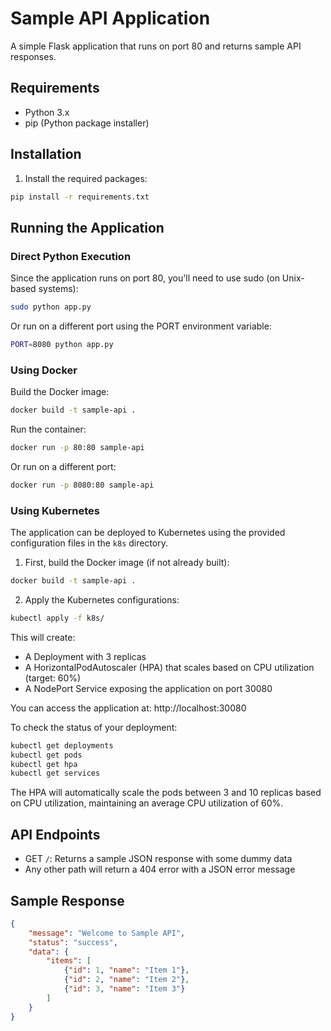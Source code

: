 # Sample API Application

A simple Flask application that runs on port 80 and returns sample API responses.

## Requirements

- Python 3.x
- pip (Python package installer)

## Installation

1. Install the required packages:
```bash
pip install -r requirements.txt
```

## Running the Application

### Direct Python Execution
Since the application runs on port 80, you'll need to use sudo (on Unix-based systems):

```bash
sudo python app.py
```

Or run on a different port using the PORT environment variable:

```bash
PORT=8080 python app.py
```

### Using Docker
Build the Docker image:
```bash
docker build -t sample-api .
```

Run the container:
```bash
docker run -p 80:80 sample-api
```

Or run on a different port:
```bash
docker run -p 8080:80 sample-api
```

### Using Kubernetes
The application can be deployed to Kubernetes using the provided configuration files in the `k8s` directory.

1. First, build the Docker image (if not already built):
```bash
docker build -t sample-api .
```

2. Apply the Kubernetes configurations:
```bash
kubectl apply -f k8s/
```

This will create:
- A Deployment with 3 replicas
- A HorizontalPodAutoscaler (HPA) that scales based on CPU utilization (target: 60%)
- A NodePort Service exposing the application on port 30080

You can access the application at: http://localhost:30080

To check the status of your deployment:
```bash
kubectl get deployments
kubectl get pods
kubectl get hpa
kubectl get services
```

The HPA will automatically scale the pods between 3 and 10 replicas based on CPU utilization, maintaining an average CPU utilization of 60%.

## API Endpoints

- GET `/`: Returns a sample JSON response with some dummy data
- Any other path will return a 404 error with a JSON error message

## Sample Response

```json
{
    "message": "Welcome to Sample API",
    "status": "success",
    "data": {
        "items": [
            {"id": 1, "name": "Item 1"},
            {"id": 2, "name": "Item 2"},
            {"id": 3, "name": "Item 3"}
        ]
    }
}
